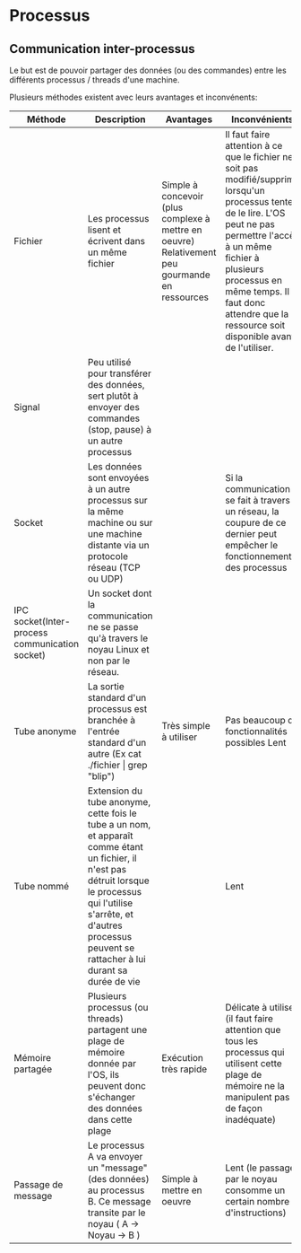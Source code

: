 # Processus

## Communication inter-processus

Le but est de pouvoir partager des données (ou des commandes) entre les différents processus / threads d'une machine.

Plusieurs méthodes existent avec leurs avantages et inconvénents:

| Méthode                                        | Description                                                                                                                                                                                                                           | Avantages                                                                                      | Inconvénients                                                                                                                                                                                                                                                                        |
|------------------------------------------------|---------------------------------------------------------------------------------------------------------------------------------------------------------------------------------------------------------------------------------------|------------------------------------------------------------------------------------------------|--------------------------------------------------------------------------------------------------------------------------------------------------------------------------------------------------------------------------------------------------------------------------------------|
| Fichier                                        | Les processus lisent et écrivent dans un même fichier                                                                                                                                                                                 | Simple à concevoir (plus complexe à mettre en oeuvre) Relativement peu gourmande en ressources | Il faut faire attention à ce que le fichier ne soit pas modifié/supprimé lorsqu'un processus tente de le lire. L'OS peut ne pas permettre l'accès à un même fichier à plusieurs processus en même temps. Il faut donc attendre que la ressource soit disponible avant de l'utiliser. |
| Signal                                         | Peu utilisé pour transférer des données, sert plutôt à envoyer des commandes (stop, pause) à un autre processus                                                                                                                       |                                                                                                |                                                                                                                                                                                                                                                                                      |
| Socket                                         | Les données sont envoyées à un autre processus sur la même machine ou sur une machine distante via un protocole réseau (TCP ou UDP)                                                                                                   |                                                                                                | Si la communication se fait à travers un réseau, la coupure de ce dernier peut empêcher le fonctionnement des processus                                                                                                                                                              |
| IPC socket(Inter-process communication socket) | Un socket dont la communication ne se passe qu'à travers le noyau Linux et non par le réseau.                                                                                                                                         |                                                                                                |                                                                                                                                                                                                                                                                                      |
| Tube anonyme                                   | La sortie standard d'un processus est branchée à l'entrée standard d'un autre (Ex cat ./fichier \| grep "blip")                                                                                                                       | Très simple à utiliser                                                                         | Pas beaucoup de fonctionnalités possibles Lent                                                                                                                                                                                                                                       |
| Tube nommé                                     | Extension du tube anonyme, cette fois le tube a un nom, et apparaît comme étant un fichier, il n'est pas détruit lorsque le processus qui l'utilise s'arrête, et d'autres processus peuvent se rattacher à lui durant sa durée de vie |                                                                                                | Lent                                                                                                                                                                                                                                                                                 |
| Mémoire partagée                               | Plusieurs processus (ou threads) partagent une plage de mémoire donnée par l'OS, ils peuvent donc s'échanger des données dans cette plage                                                                                             | Exécution très rapide                                                                          | Délicate à utiliser (il faut faire attention que tous les processus qui utilisent cette plage de mémoire ne la manipulent pas de façon inadéquate)                                                                                                                                   |
| Passage de message                             | Le processus A va envoyer un "message" (des données) au processus B. Ce message transite par le noyau ( A -> Noyau -> B )                                                                                                             | Simple à mettre en oeuvre                                                                      | Lent (le passage par le noyau consomme un certain nombre d'instructions)                                                                                                                                                                                                             |

